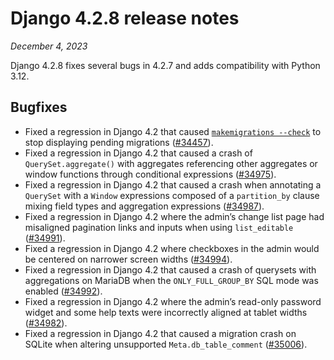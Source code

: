 # Django 4.2.8 release notes

*December 4, 2023*

Django 4.2.8 fixes several bugs in 4.2.7 and adds compatibility with Python
3.12.

## Bugfixes

* Fixed a regression in Django 4.2 that caused [`makemigrations --check`](../ref/django-admin.md#cmdoption-makemigrations-check)
  to stop displaying pending migrations ([#34457](https://code.djangoproject.com/ticket/34457)).
* Fixed a regression in Django 4.2 that caused a crash of
  `QuerySet.aggregate()` with aggregates referencing other aggregates or
  window functions through conditional expressions ([#34975](https://code.djangoproject.com/ticket/34975)).
* Fixed a regression in Django 4.2 that caused a crash when annotating a
  `QuerySet` with a `Window` expressions composed of a `partition_by`
  clause mixing field types and aggregation expressions ([#34987](https://code.djangoproject.com/ticket/34987)).
* Fixed a regression in Django 4.2 where the admin’s change list page had
  misaligned pagination links and inputs when using `list_editable`
  ([#34991](https://code.djangoproject.com/ticket/34991)).
* Fixed a regression in Django 4.2 where checkboxes in the admin would be
  centered on narrower screen widths ([#34994](https://code.djangoproject.com/ticket/34994)).
* Fixed a regression in Django 4.2 that caused a crash of querysets with
  aggregations on MariaDB when the `ONLY_FULL_GROUP_BY` SQL mode was enabled
  ([#34992](https://code.djangoproject.com/ticket/34992)).
* Fixed a regression in Django 4.2 where the admin’s read-only password widget
  and some help texts were incorrectly aligned at tablet widths
  ([#34982](https://code.djangoproject.com/ticket/34982)).
* Fixed a regression in Django 4.2 that caused a migration crash on SQLite when
  altering unsupported `Meta.db_table_comment` ([#35006](https://code.djangoproject.com/ticket/35006)).

